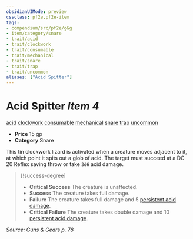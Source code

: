 ```yaml
---
obsidianUIMode: preview
cssclass: pf2e,pf2e-item
tags:
- compendium/src/pf2e/g&g
- item/category/snare
- trait/acid
- trait/clockwork
- trait/consumable
- trait/mechanical
- trait/snare
- trait/trap
- trait/uncommon
aliases: ["Acid Spitter"]
---
```

# Acid Spitter *Item 4*  
[acid](../../../Rules/traits/acid.md)  [clockwork](../../../Rules/traits/clockwork-g-g.md)  [consumable](../../../Rules/traits/consumable.md)  [mechanical](../../../Rules/traits/mechanical.md)  [snare](../../../Rules/traits/snare.md)  [trap](../../../Rules/traits/trap.md)  [uncommon](../../../Rules/traits/uncommon.md)  

- **Price** 15 gp
- **Category** Snare

This tin clockwork lizard is activated when a creature moves adjacent to it, at which point it spits out a glob of acid. The target must succeed at a DC 20 Reflex saving throw or take `3d6` acid damage.

> [!success-degree] 
> - **Critical Success** The creature is unaffected.
> - **Success** The creature takes full damage.
> - **Failure** The creature takes full damage and 5 [persistent acid damage](../../../Rules/conditions.md#Persistent%20Damage).
> - **Critical Failure** The creature takes double damage and 10 [persistent acid damage](../../../Rules/conditions.md#Persistent%20Damage).

*Source: Guns & Gears p. 78*